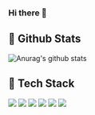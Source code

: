 ### Hi there 👋

  ## 🔭 Github Stats
 ![Anurag's github stats](https://github-readme-stats.vercel.app/api?username=SanghyupTwo&show_icons=true&theme=tokyonight)
  
  ## 🌱 Tech Stack
  <img src="https://img.shields.io/badge/Java-007396?style=flat&logo=OpenJDK&logoColor=white"/>
  <img src="https://img.shields.io/badge/Spring-6DB33F?style=flat&logo=Spring&logoColor=white"/>
  <img src="https://img.shields.io/badge/Spring Boot-6DB33F?style=flat&logo=Spring Boot&logoColor=white"/>
  <img src="https://img.shields.io/badge/Spring Security-6DB33F?style=flat&logo=Spring Security&logoColor=white"/>
  <img src="https://img.shields.io/badge/MySQL-4479A1?style=flat&logo=MySQL&logoColor=white"/>
  <img src="https://simpleicons.org/icons/linux.svg RDS-527FFF?style=flat&logo=Linux RDS&logoColor=white"/>  
</div>


<!--
**soyoung96/soyoung96** is a ✨ _special_ ✨ repository because its `README.md` (this file) appears on your GitHub profile.
Here are some ideas to get you started:
- 🔭 I’m currently working on ...
- 🌱 I’m currently learning ...
- 👯 I’m looking to collaborate on ...
- 🤔 I’m looking for help with ...
- 💬 Ask me about ...
- 📫 How to reach me: ...
- 😄 Pronouns: ...
- ⚡ Fun fact: ...
 ## 🎯 Baekjoon solved rank
  [![Solved.ac Profile](http://mazassumnida.wtf/api/v2/generate_badge?boj=psy411301)](https://solved.ac/psy411301/)
  <img src="https://img.shields.io/badge/Python-3766AB?style=flat-square&logo=Python&logoColor=white"/></a>
  <img src="https://img.shields.io/badge/C-A8B9CC?style=flat&logo=C&logoColor=white"/>
  <img src="https://img.shields.io/badge/Ubuntu-E95420?style=flat&logo=Ubuntu3&logoColor=white"/>
  <img src="https://img.shields.io/badge/Amazon AWS-232F3E?style=flat&logo=Amazon AWS&logoColor=white"/>
  <img src="https://img.shields.io/badge/Amazon EC2-FF9900?style=flat&logo=Amazon EC2&logoColor=white"/>

  <img src=" S3-569A31?style=flat&logo=Amazon S3&logoColor=white"/>
-->
